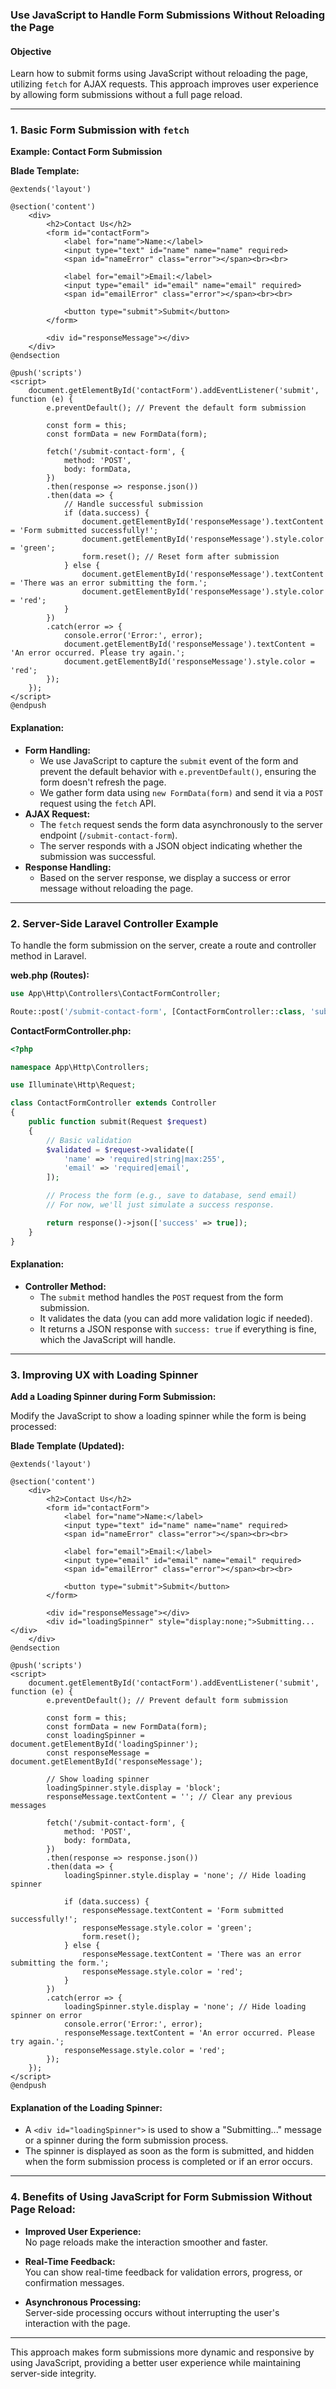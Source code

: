 ### **Use JavaScript to Handle Form Submissions Without Reloading the Page**

#### **Objective**  
Learn how to submit forms using JavaScript without reloading the page, utilizing `fetch` for AJAX requests. This approach improves user experience by allowing form submissions without a full page reload.

---

### **1. Basic Form Submission with `fetch`**

**Example: Contact Form Submission**

**Blade Template:**
```blade
@extends('layout')

@section('content')
    <div>
        <h2>Contact Us</h2>
        <form id="contactForm">
            <label for="name">Name:</label>
            <input type="text" id="name" name="name" required>
            <span id="nameError" class="error"></span><br><br>

            <label for="email">Email:</label>
            <input type="email" id="email" name="email" required>
            <span id="emailError" class="error"></span><br><br>

            <button type="submit">Submit</button>
        </form>

        <div id="responseMessage"></div>
    </div>
@endsection

@push('scripts')
<script>
    document.getElementById('contactForm').addEventListener('submit', function (e) {
        e.preventDefault(); // Prevent the default form submission

        const form = this;
        const formData = new FormData(form);

        fetch('/submit-contact-form', {
            method: 'POST',
            body: formData,
        })
        .then(response => response.json())
        .then(data => {
            // Handle successful submission
            if (data.success) {
                document.getElementById('responseMessage').textContent = 'Form submitted successfully!';
                document.getElementById('responseMessage').style.color = 'green';
                form.reset(); // Reset form after submission
            } else {
                document.getElementById('responseMessage').textContent = 'There was an error submitting the form.';
                document.getElementById('responseMessage').style.color = 'red';
            }
        })
        .catch(error => {
            console.error('Error:', error);
            document.getElementById('responseMessage').textContent = 'An error occurred. Please try again.';
            document.getElementById('responseMessage').style.color = 'red';
        });
    });
</script>
@endpush
```

#### **Explanation:**
- **Form Handling:**
  - We use JavaScript to capture the `submit` event of the form and prevent the default behavior with `e.preventDefault()`, ensuring the form doesn't refresh the page.
  - We gather form data using `new FormData(form)` and send it via a `POST` request using the `fetch` API.
- **AJAX Request:**
  - The `fetch` request sends the form data asynchronously to the server endpoint (`/submit-contact-form`).
  - The server responds with a JSON object indicating whether the submission was successful.
- **Response Handling:**
  - Based on the server response, we display a success or error message without reloading the page.

---

### **2. Server-Side Laravel Controller Example**

To handle the form submission on the server, create a route and controller method in Laravel.

**web.php (Routes):**
```php
use App\Http\Controllers\ContactFormController;

Route::post('/submit-contact-form', [ContactFormController::class, 'submit'])->name('submit.contact');
```

**ContactFormController.php:**
```php
<?php

namespace App\Http\Controllers;

use Illuminate\Http\Request;

class ContactFormController extends Controller
{
    public function submit(Request $request)
    {
        // Basic validation
        $validated = $request->validate([
            'name' => 'required|string|max:255',
            'email' => 'required|email',
        ]);

        // Process the form (e.g., save to database, send email)
        // For now, we'll just simulate a success response.

        return response()->json(['success' => true]);
    }
}
```

#### **Explanation:**
- **Controller Method:**  
  - The `submit` method handles the `POST` request from the form submission.
  - It validates the data (you can add more validation logic if needed).
  - It returns a JSON response with `success: true` if everything is fine, which the JavaScript will handle.

---

### **3. Improving UX with Loading Spinner**

**Add a Loading Spinner during Form Submission:**

Modify the JavaScript to show a loading spinner while the form is being processed:

**Blade Template (Updated):**
```blade
@extends('layout')

@section('content')
    <div>
        <h2>Contact Us</h2>
        <form id="contactForm">
            <label for="name">Name:</label>
            <input type="text" id="name" name="name" required>
            <span id="nameError" class="error"></span><br><br>

            <label for="email">Email:</label>
            <input type="email" id="email" name="email" required>
            <span id="emailError" class="error"></span><br><br>

            <button type="submit">Submit</button>
        </form>

        <div id="responseMessage"></div>
        <div id="loadingSpinner" style="display:none;">Submitting...</div>
    </div>
@endsection

@push('scripts')
<script>
    document.getElementById('contactForm').addEventListener('submit', function (e) {
        e.preventDefault(); // Prevent default form submission

        const form = this;
        const formData = new FormData(form);
        const loadingSpinner = document.getElementById('loadingSpinner');
        const responseMessage = document.getElementById('responseMessage');

        // Show loading spinner
        loadingSpinner.style.display = 'block';
        responseMessage.textContent = ''; // Clear any previous messages

        fetch('/submit-contact-form', {
            method: 'POST',
            body: formData,
        })
        .then(response => response.json())
        .then(data => {
            loadingSpinner.style.display = 'none'; // Hide loading spinner

            if (data.success) {
                responseMessage.textContent = 'Form submitted successfully!';
                responseMessage.style.color = 'green';
                form.reset();
            } else {
                responseMessage.textContent = 'There was an error submitting the form.';
                responseMessage.style.color = 'red';
            }
        })
        .catch(error => {
            loadingSpinner.style.display = 'none'; // Hide loading spinner on error
            console.error('Error:', error);
            responseMessage.textContent = 'An error occurred. Please try again.';
            responseMessage.style.color = 'red';
        });
    });
</script>
@endpush
```

#### **Explanation of the Loading Spinner:**
- A `<div id="loadingSpinner">` is used to show a "Submitting..." message or a spinner during the form submission process.
- The spinner is displayed as soon as the form is submitted, and hidden when the form submission process is completed or if an error occurs.

---

### **4. Benefits of Using JavaScript for Form Submission Without Page Reload:**

- **Improved User Experience:**  
  No page reloads make the interaction smoother and faster.
  
- **Real-Time Feedback:**  
  You can show real-time feedback for validation errors, progress, or confirmation messages.
  
- **Asynchronous Processing:**  
  Server-side processing occurs without interrupting the user's interaction with the page.

---

This approach makes form submissions more dynamic and responsive by using JavaScript, providing a better user experience while maintaining server-side integrity.